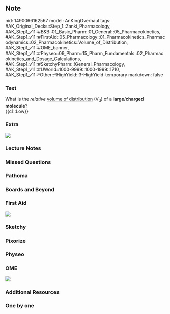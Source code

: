 ## Note
nid: 1490066162567
model: AnKingOverhaul
tags: #AK_Original_Decks::Step_1::Zanki_Pharmacology, #AK_Step1_v11::#B&B::01_Basic_Pharm::01_General::05_Pharmacokinetics, #AK_Step1_v11::#FirstAid::05_Pharmacology::01_Pharmacokinetics_Pharmacodynamics::02_Pharmacokinetics::Volume_of_Distribution, #AK_Step1_v11::#OME_banner, #AK_Step1_v11::#Physeo::09_Pharm::15_Pharm_Fundamentals::02_Pharmacokinetics_and_Dosage_Calculations, #AK_Step1_v11::#SketchyPharm::!General_Pharmacology, #AK_Step1_v11::#UWorld::1000-9999::1000-1999::1710, #AK_Step1_v11::^Other::^HighYield::3-HighYield-temporary
markdown: false

### Text
<div>
  What is the <i>relative</i> <u>volume of distribution</u>
  (V<sub>d</sub>) of a <b>large</b>/<b>charged molecule</b>?
</div>
<div>
  {{c1::Low}}
</div>

### Extra
<img src="paste-380151850336379.jpg">

### Lecture Notes


### Missed Questions


### Pathoma


### Boards and Beyond


### First Aid
<img src="tmpfN2401.png">

### Sketchy


### Pixorize


### Physeo


### OME
<div class="ome-widget">
  <a href="https://onlinemeded.org?ref=anki"><img src=
  "_OME_AnkiFlashcards_General_3.png"></a>
</div>

### Additional Resources


### One by one

